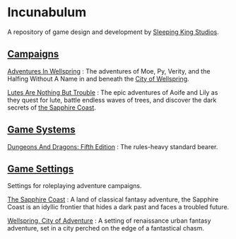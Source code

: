 ---
---

# Incunabulum

A repository of game design and development by [Sleeping King Studios](https://www.sleepingkingstudios.com).

## [Campaigns]({{site.baseurl}}/campaigns)

[Adventures In Wellspring]({{site.baseurl}}/campaigns/wellspring)
: The adventures of Moe, Py, Verity, and the Halfing Without A Name in and beneath the [City of Wellspring]({{site.baseurl}}/settings/wellspring).

[Lutes Are Nothing But Trouble]({{site.baseurl}}/campaigns/lutes)
: The epic adventures of Aoife and Lily as they quest for lute, battle endless waves of trees, and discover the dark secrets of [the Sapphire Coast]({{site.baseurl}}/settings/sapphire-coast).

## [Game Systems]({{site.baseurl}}/systems)

[Dungeons And Dragons: Fifth Edition]({{site.baseurl}}/systems/5e)
: The rules-heavy standard bearer.

## [Game Settings]({{site.baseurl}}/settings)

Settings for roleplaying adventure campaigns.

<!-- Corsairs of the Star Ocean
: A crew of adventurers sails the stars in search of fortune and glory. -->

<!-- Echoes of the Calamity
: A hundred years after the death of the Calamity, the Kingdom of Hyrule struggles to rebuild amidst ancient foes and new challenges. -->

<!-- The Myriadic Gates
: An original fantasy world with a deep history, a dynamic present and endless opportunities for adventure. -->

[The Sapphire Coast]({{site.baseurl}}/settings/sapphire-coast)
: A land of classical fantasy adventure, the Sapphire Coast is an idyllic frontier that hides a dark past and faces a troubled future.

[Wellspring, City of Adventure]({{site.baseurl}}/settings/wellspring)
: A setting of renaissance urban fantasy adventure, set in a city perched on the edge of a fantastical chasm.

